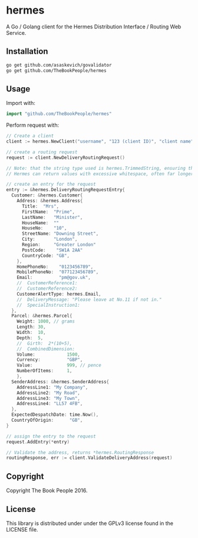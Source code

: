 hermes
======

A Go / Golang client for the Hermes Distribution Interface / Routing Web Service.

Installation
------------

```bash
go get github.com/asaskevich/govalidator
go get github.com/TheBookPeople/hermes
```

Usage
-----

Import with:
```go
import "github.com/TheBookPeople/hermes"
```

Perform request with:
```go
// Create a client
client := hermes.NewClient("username", "123 (client ID)", "client name", "password")

// create a routing request
request := client.NewDeliveryRoutingRequest()

// Note: that the string type used is hermes.TrimmedString, ensuring that whitespace will trimmed.
// Hermes can return values with excessive whitespace, often far longer than their own documented field lengths.

// create an entry for the request
entry := &hermes.DeliveryRoutingRequestEntry{
  Customer: &hermes.Customer{
    Address: &hermes.Address{
      Title:  "Mrs",
      FirstName:  "Prime",
      LastName:   "Minister",
      HouseName:  ""
      HouseNo:    "10",
      StreetName: "Downing Street",
      City:       "London",
      Region:     "Greater London"
      PostCode:    "SW1A 2AA"
      CountryCode: "GB",
    },
    HomePhoneNo:    "0123456789",
    MobilePhoneNo:  "077123456789",
    Email:          "pm@gov.uk",
    //  CustomerReference1:
    //  CustomerReference2:
    CustomerAlertType: hermes.Email,
    //  DeliveryMessage: "Please leave at No.11 if not in."
    //  SpecialInstruction1:
  },
  Parcel: &hermes.Parcel{
    Weight: 1000, // grams
    Length: 30,
    Width:  10,
    Depth:  5,
    //  Girth:  2*(10+5),
    //  CombinedDimension:
    Volume:            1500,
    Currency:          "GBP",
    Value:             999, // pence
    NumberOfItems:     1,
    },
  SenderAddress: &hermes.SenderAddress{
    AddressLine1: "My Company",
    AddressLine2: "My Road",
    AddressLine3: "My Town",
    AddressLine4: "LL57 4FB",
  },
  ExpectedDespatchDate: time.Now(),
  CountryOfOrigin:      "GB",
}

// assign the entry to the request
request.AddEntry(*entry)

// Validate the address, returns *hermes.RoutingResponse
routingResponse, err := client.ValidateDeliveryAddress(request)
```

Copyright
---------

Copyright The Book People 2016.

License
-------

This library is distributed under under the GPLv3 license found in the LICENSE file.

